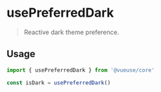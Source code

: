 # usePreferredDark

> Reactive dark theme preference.

## Usage

```js
import { usePreferredDark } from '@vueuse/core'

const isDark = usePreferredDark()
```
